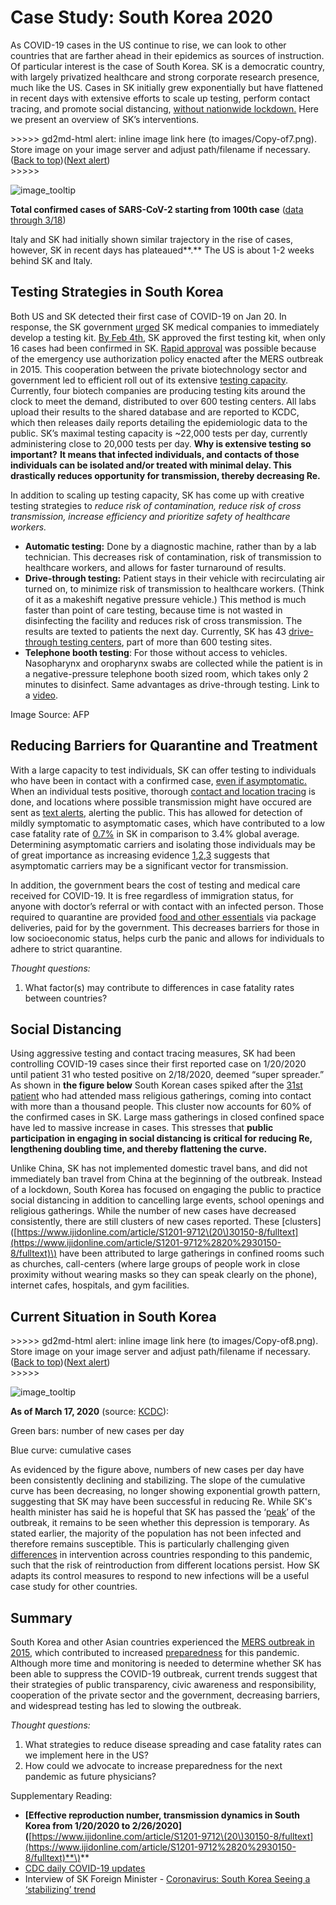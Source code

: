 # Case Study: South Korea 2020

As COVID-19 cases in the US continue to rise, we can look to other countries that are farther ahead in their epidemics as sources of instruction. Of particular interest is the case of South Korea. SK is a democratic country, with largely privatized healthcare and strong corporate research presence, much like the US. Cases in SK initially grew exponentially but have flattened in recent days with extensive efforts to scale up testing, perform contact tracing, and promote social distancing, [without nationwide lockdown.](https://www.scmp.com/week-asia/health-environment/article/3075164/south-koreas-coronavirus-response-opposite-china-and) Here we present an overview of SK’s interventions.

&gt;&gt;&gt;&gt;&gt; gd2md-html alert: inline image link here \(to images/Copy-of7.png\). Store image on your image server and adjust path/filename if necessary.  
\([Back to top](case-study-south-korea-2020.md)\)\([Next alert](case-study-south-korea-2020.md#gdcalert9)\)  
&gt;&gt;&gt;&gt;&gt;

![image\_tooltip](https://github.com/futuremdsvscovid/covid19-curriculum/tree/e2770fb14fae8fc4117e1540d84e1dc485ab474a/module-2-epidemiology-principles/images/Copy-of7.png)

**Total confirmed cases of SARS-CoV-2 starting from 100th case** \([data through 3/18](https://www.vox.com/policy-and-politics/2020/3/13/21178289/confirmed-coronavirus-cases-us-countries-italy-iran-singapore-hong-kong)\)

Italy and SK had initially shown similar trajectory in the rise of cases, however, SK in recent days has plateaued**.** The US is about 1-2 weeks behind SK and Italy.

## Testing Strategies in South Korea

Both US and SK detected their first case of COVID-19 on Jan 20. In response, the SK government [urged](https://www.reuters.com/article/us-health-coronavirus-testing-specialrep/special-report-how-korea-trounced-u-s-in-race-to-test-people-for-coronavirus-idUSKBN2153BW) SK medical companies to immediately develop a testing kit. [By Feb 4th,](https://www.reuters.com/article/us-health-coronavirus-testing-specialrep/special-report-how-korea-trounced-u-s-in-race-to-test-people-for-coronavirus-idUSKBN2153BW) SK approved the first testing kit, when only 16 cases had been confirmed in SK. [Rapid approval](https://www.wsj.com/articles/inside-the-south-korean-labs-churning-out-coronavirus-tests-11584610667) was possible because of the emergency use authorization policy enacted after the MERS outbreak in 2015. This cooperation between the private biotechnology sector and government led to efficient roll out of its extensive [testing capacity](https://www.washingtonpost.com/world/asia_pacific/coronavirus-test-kits-south-korea-us/2020/03/13/007f14fc-64a1-11ea-8a8e-5c5336b32760_story.html). Currently, four biotech companies are producing testing kits around the clock to meet the demand, distributed to over 600 testing centers. All labs upload their results to the shared database and are reported to KCDC, which then releases daily reports detailing the epidemiologic data to the public. SK’s maximal testing capacity is ~22,000 tests per day, currently administering close to 20,000 tests per day. **Why is extensive testing so important?** **It means that infected individuals, and contacts of those individuals can be isolated and/or treated with minimal delay. This drastically reduces opportunity for transmission, thereby decreasing Re.**

In addition to scaling up testing capacity, SK has come up with creative testing strategies to _reduce risk of contamination, reduce risk of cross transmission, increase efficiency and prioritize safety of healthcare workers._

* **Automatic testing:** Done by a diagnostic machine, rather than by a lab technician. This decreases risk of contamination, risk of transmission to healthcare workers, and allows for faster turnaround of results.
* **Drive-through testing:** Patient stays in their vehicle with recirculating air turned on, to minimize risk of transmission to healthcare workers. \(Think of it as a makeshift negative pressure vehicle.\) This method is much faster than point of care testing, because time is not wasted in disinfecting the facility and reduces risk of cross transmission. The results are texted to patients the next day. Currently, SK has 43 [drive-through testing centers](https://doi.org/10.3346/jkms.2020.35.e123%20), part of more than 600 testing sites.
* **Telephone booth testing**: For those without access to vehicles. Nasopharynx and oropharynx swabs are collected while the patient is in a negative-pressure telephone booth sized room, which takes only 2 minutes to disinfect. Same advantages as drive-through testing. Link to a [video](http://www.arirang.com/News/News_View.asp?sys_lang=Eng&nseq=254358%20).

Image Source: AFP

## Reducing Barriers for Quarantine and Treatment

With a large capacity to test individuals, SK can offer testing to individuals who have been in contact with a confirmed case, [even if asymptomatic.](https://www.nytimes.com/2020/03/11/opinion/letters/south-korea-coronavirus.html) When an individual tests positive, thorough [contact and location tracing](https://www.ncbi.nlm.nih.gov/pmc/articles/PMC7045882/) is done, and locations where possible transmission might have occured are sent as [text alerts](https://www.nature.com/articles/d41586-020-00740-y), alerting the public. This has allowed for detection of mildly symptomatic to asymptomatic cases, which have contributed to a low case fatality rate of [0.7%](https://www.bbc.com/news/world-asia-51836898) in SK in comparison to 3.4% global average. Determining asymptomatic carriers and isolating those individuals may be of great importance as increasing evidence [1](https://www.nejm.org/doi/full/10.1056/NEJMc2001468?url_ver=Z39.88-2003𝔯id=ori:rid:crossref.org𝔯dat=cr_pub%3dpubmed),[2](https://www.thelancet.com/journals/laninf/article/PIIS1473-3099%2820%2930114-6/fulltext),[3](https://science.sciencemag.org/content/early/2020/03/13/science.abb3221) suggests that asymptomatic carriers may be a significant vector for transmission.

In addition, the government bears the cost of testing and medical care received for COVID-19. It is free regardless of immigration status, for anyone with doctor’s referral or with contact with an infected person. Those required to quarantine are provided [food and other essentials](https://observers.france24.com/en/20200305-south-korea-coronavirus-COVID-19-kits-masks) via package deliveries, paid for by the government. This decreases barriers for those in low socioeconomic status, helps curb the panic and allows for individuals to adhere to strict quarantine.

_Thought questions:_

1. What factor\(s\) may contribute to differences in case fatality rates between countries? 

## Social Distancing

Using aggressive testing and contact tracing measures, SK had been controlling COVID-19 cases since their first reported case on 1/20/2020 until patient 31 who tested positive on 2/18/2020, deemed “super spreader.” As shown in **the figure below** South Korean cases spiked after the [31st patient](https://graphics.reuters.com/CHINA-HEALTH-SOUTHKOREA-CLUSTERS/0100B5G33SB/index.html) who had attended mass religious gatherings, coming into contact with more than a thousand people. This cluster now accounts for 60% of the confirmed cases in SK. Large mass gatherings in closed confined space have led to massive increase in cases. This stresses that **public participation in engaging in social distancing is critical for reducing Re, lengthening doubling time, and thereby flattening the curve.**

Unlike China, SK has not implemented domestic travel bans, and did not immediately ban travel from China at the beginning of the outbreak. Instead of a lockdown, South Korea has focused on engaging the public to practice social distancing in addition to cancelling large events, school openings and religious gatherings. While the number of new cases have decreased consistently, there are still clusters of new cases reported. These \[clusters\]\([https://www.ijidonline.com/article/S1201-9712\(20\)30150-8/fulltext](https://www.ijidonline.com/article/S1201-9712%2820%2930150-8/fulltext)\) have been attributed to large gatherings in confined rooms such as churches, call-centers \(where large groups of people work in close proximity without wearing masks so they can speak clearly on the phone\), internet cafes, hospitals, and gym facilities.

## Current Situation in South Korea

&gt;&gt;&gt;&gt;&gt; gd2md-html alert: inline image link here \(to images/Copy-of8.png\). Store image on your image server and adjust path/filename if necessary.  
\([Back to top](case-study-south-korea-2020.md)\)\([Next alert](case-study-south-korea-2020.md#gdcalert10)\)  
&gt;&gt;&gt;&gt;&gt;

![image\_tooltip](https://github.com/futuremdsvscovid/covid19-curriculum/tree/e2770fb14fae8fc4117e1540d84e1dc485ab474a/module-2-epidemiology-principles/images/Copy-of8.png)

**As of March 17, 2020** \(source: [KCDC](https://www.cdc.go.kr/board/board.es?mid=&bid=0030)\):

Green bars: number of new cases per day

Blue curve: cumulative cases

As evidenced by the figure above, numbers of new cases per day have been consistently declining and stabilizing. The slope of the cumulative curve has been decreasing, no longer showing exponential growth pattern, suggesting that SK may have been successful in reducing Re. While SK's health minister has said he is hopeful that SK has passed the ‘[peak](https://www.cnn.com/2020/03/09/asia/south-korea-coronavirus-intl-hnk/index.html)’ of the outbreak, it remains to be seen whether this depression is temporary. As stated earlier, the majority of the population has not been infected and therefore remains susceptible. This is particularly challenging given [differences](https://www.sciencemag.org/news/2020/03/mass-testing-school-closings-lockdowns-countries-pick-tactics-war-against-coronavirus) in intervention across countries responding to this pandemic, such that the risk of reintroduction from different locations persist. How SK adapts its control measures to respond to new infections will be a useful case study for other countries.

## Summary

South Korea and other Asian countries experienced the [MERS outbreak in 2015](https://www.ncbi.nlm.nih.gov/pmc/articles/PMC5840604/), which contributed to increased [preparedness](https://www.lawfareblog.com/lessons-america-how-south-korean-authorities-used-law-fight-coronavirus) for this pandemic. Although more time and monitoring is needed to determine whether SK has been able to suppress the COVID-19 outbreak, current trends suggest that their strategies of public transparency, civic awareness and responsibility, cooperation of the private sector and the government, decreasing barriers, and widespread testing has led to slowing the outbreak.

_Thought questions:_

1. What strategies to reduce disease spreading and case fatality rates can we implement here in the US?
2. How could we advocate to increase preparedness for the next pandemic as future physicians?  

Supplementary Reading:

* **\[Effective reproduction number, transmission dynamics in South Korea from 1/20/2020 to 2/26/2020\]\(**[https://www.ijidonline.com/article/S1201-9712\(20\)30150-8/fulltext](https://www.ijidonline.com/article/S1201-9712%2820%2930150-8/fulltext)**\)**
* [CDC daily COVID-19 updates](https://www.cdc.go.kr/board/board.es?mid=a30402000000&bid=0030)
* Interview of SK Foreign Minister - [Coronavirus: South Korea Seeing a ‘stabilizing’ trend](https://www.bbc.com/news/av/world-asia-51897979/coronavirus-south-korea-seeing-a-stabilising-trend)

